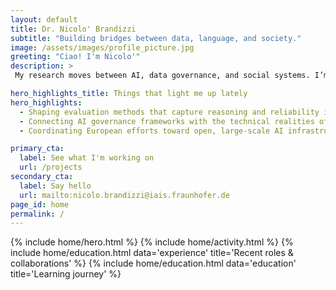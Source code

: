 ```yaml
--- 
layout: default
title: Dr. Nicolo' Brandizzi
subtitle: "Building bridges between data, language, and society."
image: /assets/images/profile_picture.jpg
greeting: "Ciao! I'm Nicolo'"
description: >
 My research moves between AI, data governance, and social systems. I’m interested in how structure and meaning evolve when humans and machines learn together. This site is a record of the work, collaborations, and side investigations that follow from that curiosity.

hero_highlights_title: Things that light me up lately
hero_highlights:
  - Shaping evaluation methods that capture reasoning and reliability in multilingual models.
  - Connecting AI governance frameworks with the technical realities of training and deployment.
  - Coordinating European efforts toward open, large-scale AI infrastructure.

primary_cta:
  label: See what I'm working on
  url: /projects
secondary_cta:
  label: Say hello
  url: mailto:nicolo.brandizzi@iais.fraunhofer.de
page_id: home
permalink: /
---
```


{% include home/hero.html %}
{% include home/activity.html %}
{% include home/education.html data='experience' title='Recent roles & collaborations' %}
{% include home/education.html data='education' title='Learning journey' %}
